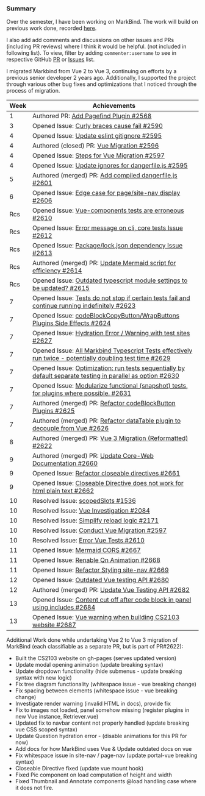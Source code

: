 ### Summary

Over the semester, I have been working on MarkBind. The work will build on previous work done, recorded [here](https://docs.google.com/document/d/1PjA6jfa7G_ZNjc8zSWi1hVSMmhbrGUY95k0ytyDCo-Y/edit?usp=sharing).

I also add add comments and discussions on other issues and PRs (including PR reviews) where I think it would be helpful. (not included in following list). To view, filter by adding `commenter:username` to see in respective GitHub [PR](https://github.com/MarkBind/markbind/pulls) or [Issues](https://github.com/MarkBind/markbind/issues) list.  

I migrated Markbind from Vue 2 to Vue 3, continuing on efforts by a previous senior developer 2 years ago. Additionally, I supported the project through various other bug fixes and optimizations that I noticed through the process of migration.

| Week | Achievements |
| ---- | ------------ |
| 1 | Authored PR: [Add Pagefind Plugin #2568](https://github.com/MarkBind/markbind/pull/2568) |
| 3 | Opened Issue: [Curly braces cause fail #2590](https://github.com/MarkBind/markbind/issues/2590) |
| 4 | Opened Issue: [Update eslint gitignore #2595](https://github.com/MarkBind/markbind/issues/2595) |
| 4 | Authored (closed) PR: [Vue Migration #2596](https://github.com/MarkBind/markbind/pull/2596) |
| 4 | Opened Issue: [Steps for Vue Migration #2597](https://github.com/MarkBind/markbind/issues/2597) |
| 4 | Opened Issue: [Update ignores for dangerfile.js #2595](https://github.com/MarkBind/markbind/issues/2595) |
| 5 | Authored (merged) PR: [Add compiled dangerfile.js #2601](https://github.com/MarkBind/markbind/issues/2601) |
| 6 | Opened Issue: [Edge case for page/site-nav display #2606](https://github.com/MarkBind/markbind/issues/2606) |
| Rcs | Opened Issue: [Vue-components tests are erroneous #2610](https://github.com/MarkBind/markbind/issues/2610) |
| Rcs | Opened Issue: [Error message on cli, core tests Issue #2612](https://github.com/MarkBind/markbind/issues/2612) |
| Rcs | Opened Issue: [Package/lock.json dependency Issue #2613](https://github.com/MarkBind/markbind/issues/2613) |
| Rcs | Authored (merged) PR: [Update Mermaid script for efficiency #2614](https://github.com/MarkBind/markbind/pull/2614) |
| Rcs | Opened Issue: [Outdated typescript module settings to be updated? #2615](https://github.com/MarkBind/markbind/issues/2615) |
| 7 | Opened Issue: [Tests do not stop if certain tests fail and continue running indefinitely #2623](https://github.com/MarkBind/markbind/issues/2623) |
| 7 | Opened Issue: [codeBlockCopyButton/WrapButtons Plugins Side Effects #2624](https://github.com/MarkBind/markbind/issues/2624) |
| 7 | Opened Issue: [Hydration Error / Warning with test sites #2627](https://github.com/MarkBind/markbind/issues/2627) |
| 7 | Opened Issue: [All Markbind Typescript Tests effectively run twice - potentially doubling test time #2629](https://github.com/MarkBind/markbind/issues/2629) |
| 7 | Opened Issue: [Optimization: run tests sequentially by default separate testing in parallel as option #2630](https://github.com/MarkBind/markbind/issues/2630) |
| 7 | Opened Issue: [Modularize functional (snapshot) tests, for plugins where possible. #2631](https://github.com/MarkBind/markbind/issues/2631) |
| 7 | Authored (merged) PR: [Refactor codeBlockButton Plugins #2625](https://github.com/MarkBind/markbind/pull/2625) |
| 7 | Authored (merged) PR: [Refactor dataTable plugin to decouple from Vue #2626](https://github.com/MarkBind/markbind/pull/2626) |
| 8 | Authored (merged) PR: [Vue 3 Migration (Reformatted) #2622](https://github.com/MarkBind/markbind/pull/2622) |
| 9 | Authored (merged) PR: [Update Core-Web Documentation #2660](https://github.com/MarkBind/markbind/pull/2660) |
| 9 | Opened Issue: [Refactor closeable directives #2661](https://github.com/MarkBind/markbind/issues/2661) |
| 9 | Opened Issue: [Closeable Directive does not work for html plain text #2662](https://github.com/MarkBind/markbind/issues/2662) |
| 10 | Resolved Issue: [scopedSlots #1536](https://github.com/MarkBind/markbind/issues/1536) |
| 10 | Resolved Issue: [Vue Investigation #2084](https://github.com/MarkBind/markbind/issues/2084) |
| 10 | Resolved Issue: [Simplify reload logic #2171](https://github.com/MarkBind/markbind/issues/2171) |
| 10 | Resolved Issue: [Conduct Vue Migration #2597](https://github.com/MarkBind/markbind/issues/2597) |
| 10 | Resolved Issue: [Error Vue Tests #2610](https://github.com/MarkBind/markbind/issues/2610) |
| 11 | Opened Issue: [Mermaid CORS #2667](https://github.com/MarkBind/markbind/issues/2667) |
| 11 | Opened Issue: [Renable Qn Animation #2668](https://github.com/MarkBind/markbind/issues/2668) |
| 11 | Opened Issue: [Refactor Styling site-nav #2669](https://github.com/MarkBind/markbind/issues/2669) |
| 12 | Opened Issue: [Outdated Vue testing API #2680](https://github.com/MarkBind/markbind/issues/2680) |
| 12 | Authored (merged) PR: [Update Vue Testing API #2682](https://github.com/MarkBind/markbind/pull/2682) |
| 13 | Opened Issue: [Content cut off after code block in panel using includes #2684](https://github.com/MarkBind/markbind/issues/2684) |
| 13 | Opened Issue: [Vue warning when building CS2103 website #2687](https://github.com/MarkBind/markbind/issues/2687) |

Additional Work done while undertaking Vue 2 to Vue 3 migration of MarkBind (each classifiable as a separate PR, but is part of PR#2622):
* Built the CS2103 website on gh-pages (serves updated version)
* Update modal opening animation (update breaking syntax)
* Update dropdown functionality (hide submenus - update breaking syntax with new logic)
* Fix tree diagram functionality (whitespace issue - vue breaking change)
* Fix spacing between elements (whitespace issue - vue breaking change)
* Investigate render warning (invalid HTML in docs), provide fix
* Fix to images not loaded, panel somehow missing (register plugins in new Vue instance, Retriever.vue)
* Updated fix to navbar content not properly handled (update breaking vue CSS scoped syntax)
* Update Question hydration error - (disable animations for this PR for now)
* Add docs for how MarkBind uses Vue & Update outdated docs on vue
* Fix whitespace issue in site-nav / page-nav (update portal-vue breaking syntax)
* Closeable Directive fixed (update vue mount hook)
* Fixed Pic component on load computation of height and width
* Fixed Thumbnail and Annotate components @load handling case where it does not fire.



